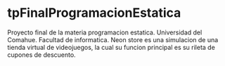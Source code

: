 # tpFinalProgramacionEstatica
Proyecto final de la materia programacion estatica.
Universidad del Comahue.
Facultad de informatica.
Neon store es una simulacion de una tienda virtual de videojuegos, la cual su funcion principal es su rileta de cupones de descuento.
